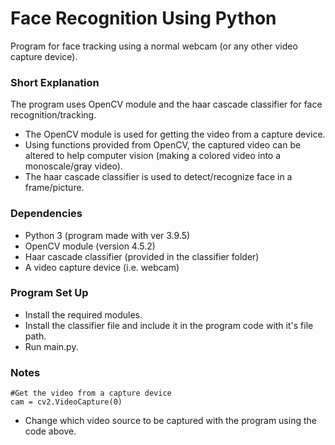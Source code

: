 # Face Recognition Using Python #

Program for face tracking using a normal webcam (or any other video capture device).

### Short Explanation ###

The program uses OpenCV module and the haar cascade classifier for face recognition/tracking.

- The OpenCV module is used for getting the video from a capture device.
- Using functions provided from OpenCV, the captured video can be altered to help computer vision (making a colored video into a monoscale/gray video).
- The haar cascade classifier is used to detect/recognize face in a frame/picture.

### Dependencies ###

- Python 3 (program made with ver 3.9.5)
- OpenCV module (version 4.5.2)
- Haar cascade classifier (provided in the classifier folder)
- A video capture device (i.e. webcam)

### Program Set Up ###

- Install the required modules.
- Install the classifier file and include it in the program code with it's file path.
- Run main.py.

### Notes ###

```
#Get the video from a capture device
cam = cv2.VideoCapture(0)
```
- Change which video source to be captured with the program using the code above.
